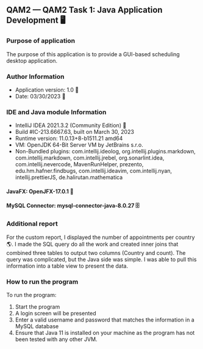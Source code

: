 ## QAM2 — QAM2 Task 1: Java Application Development 🖥️

### Purpose of application
The purpose of this application is to provide a GUI-based scheduling desktop application.

### Author Information
- Application version: 1.0 📝
- Date: 03/30/2023 📅

### IDE and Java module Information
- IntelliJ IDEA 2021.3.2 (Community Edition) 🚀
- Build #IC-213.6667.63, built on March 30, 2023
- Runtime version: 11.0.13+8-b1511.21 amd64
- VM: OpenJDK 64-Bit Server VM by JetBrains s.r.o.
- Non-Bundled plugins: com.intellij.ideolog, org.intellij.plugins.markdown, com.intellij.markdown, com.intellij.jrebel, org.sonarlint.idea, com.intellij.nevercode, MavenRunHelper, prezento, edu.hm.hafner.findbugs, com.intellij.ideavim, com.intellij.nyan, intellij.prettierJS, de.halirutan.mathematica

#### JavaFX: OpenJFX-17.0.1 🔲

#### MySQL Connector: mysql-connector-java-8.0.27 🗄️

### Additional report
For the custom report, I displayed the number of appointments per country 🌎. I made the SQL query do all the work and created inner joins that combined three tables to output two columns (Country and count). The query was complicated, but the Java side was simple. I was able to pull this information into a table view to present the data.

### How to run the program
To run the program:
1. Start the program
2. A login screen will be presented
3. Enter a valid username and password that matches the information in a MySQL database
4. Ensure that Java 11 is installed on your machine as the program has not been tested with any other JVM.